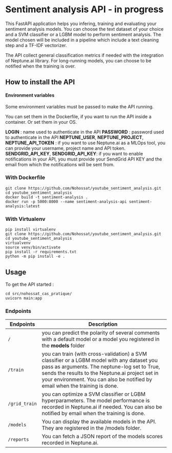 # Sentiment analysis API - in progress

This FastAPI application helps you infering, training and evaluating your sentiment analysis models.
You can choose the text dataset of your choice and a SVM classifier or a LGBM model to perform sentiment analysis.
The model chosen will be included in a pipeline which include a text cleaning step and a TF-IDF vectorizer.

The API collect general classification metrics if needed with the integration of Neptune.ai library.
For long-running models, you can choose to be notified when the training is over.


## How to install the API

#### Environment variables

Some environment variables must be passed to make the API running.

You can set them in the Dockerfile, if you want to run the API inside a container.
Or set them in your OS.

**LOGIN** : name used to authenticate in the API
**PASSWORD** : password used to authenticate in the API
**NEPTUNE_USER**, **NEPTUNE_PROJECT**, **NEPTUNE_API_TOKEN** : if you want to use Neptune.ai as a MLOps tool, you can provide your username, project name and API token.
**SENDGRID_API_KEY**, **SENDGRID_API_KEY**: if you want to enable notifications in your API, you must provide your SendGrid API KEY and the email from which the notifications will be sent from.

### With Dockerfile

```
git clone https://github.com/Nohossat/youtube_sentiment_analysis.git
cd youtube_sentiment_analysis
docker build -t sentiment-analysis .
docker run -p 5000:8000 --name sentiment-analysis-api sentiment-analysis:latest
```

### With Virtualenv

```shell
pip install virtualenv
git clone https://github.com/Nohossat/youtube_sentiment_analysis.git
cd youtube_sentiment_analysis
virtualvenv
source venv/bin/activate
pip install -r requirements.txt
python -m pip install -e .
```


## Usage

To get the API started :

```
cd src/nohossat_cas_pratique/
uvicorn main:app
```

### Endpoints

|Endpoints| Description|
|---------|------------|
|`/`| you can predict the polarity of several comments with a default model or a model you registered in the **models** folder|
|`/train`| you can train (with cross-validation) a SVM classifier or a LGBM model with any dataset you pass as arguments. The neptune-log set to True, sends the results to the Neptune.ai project set in your environment. You can also be notified by email when the training is done.|
|`/grid_train`| you can optimize a SVM classifier or LGBM hyperparameters. The model performance is recorded in Neptune.ai if needed. You can also be notified by email when the training is done.|
|`/models`| You can display the available models in the API. They are registered in the /models folder.|
|`/reports`| You can fetch a JSON report of the models scores recorded in Neptune.ai.|
